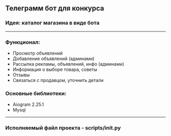 ## Телеграмм бот для конкурса
### Идея: каталог магазина в виде бота

___
### Функционал: 
- Просмотр объявлений
- Добавление объявлений (админами)
- Рассылка рекламы, объявлений, инфо (админами)
- Информация о выборе товара, советы
- Отзывы
- Связаться с продавцом, уточнить детали
### Основные библиотеки: 
- Aiogram 2.25.1
- Mysql
___
### Исполняемый файл проекта - scripts/__init__.py


